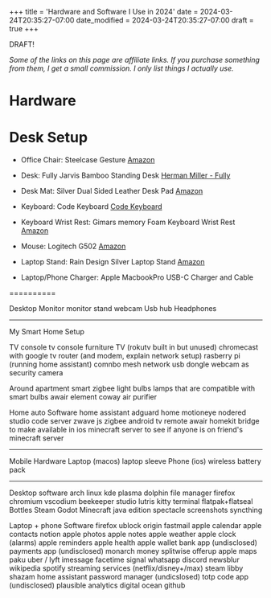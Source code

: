 +++
title = 'Hardware and Software I Use in 2024'
date = 2024-03-24T20:35:27-07:00
date_modified = 2024-03-24T20:35:27-07:00
draft = true
+++

DRAFT!

*Some of the links on this page are affiliate links. If you purchase something from them, I get a small commission. I only list things I actually use.*

# Hardware

# Desk Setup

- Office Chair: Steelcase Gesture [Amazon](https://www.amazon.com/Steelcase-442A40-5S25-Gesture-Graphite/dp/B016OIF2JU?dib=eyJ2IjoiMSJ9.eOtoDZVwar3G4EVPju5_QMJbim99hgz9D0La0E8PNZvB9uPQcg0iG5srYj-pjnBZ08Z0DwCVrWzKMqB0eHPrA5cipkHKNbqzif0M6Z5jgc071-soTOZkFfur3p98ZE6hvFoUGQCbmbSmYGucLHVcoH5sNmaa2ZfT1X3pXsNhz8ixcqssmoRTGEZdVv_73iVBXhOCnGPN4nH6ee4dvxmWeQ5Ysx0ylY9PMshtbedgOLGygr-r_7aMW7yDzndQvYkRc72rcRLNZhhPzJVIvbpGtIANSA6-2a_jEBlk4knbAoI.flwKJD5C6wWP-TcQHut2Zf9N2TvepQ4drLoF7eCrOIU&dib_tag=se&keywords=steelcase%2Bgesture&qid=1711343035&sr=8-5&th=1&linkCode=sl1&tag=mpeyton0e-20&linkId=4c98ed443b32456bb9753923ebbc6f20&language=en_US&ref_=as_li_ss_tl)
- Desk: Fully Jarvis Bamboo Standing Desk [Herman Miller - Fully](https://store.hermanmiller.com/standing-desks/jarvis-bamboo-standing-desk/2542428.html?lang=en_US)
- Desk Mat: Silver Dual Sided Leather Desk Pad [Amazon](https://amzn.to/43zzTFK)
- Keyboard: Code Keyboard [Code Keyboard](https://codekeyboards.com/)
- Keyboard Wrist Rest: Gimars memory Foam Keyboard Wrist Rest [Amazon](https://amzn.to/4cyy6Vt)
- Mouse: Logitech G502 [Amazon](https://amzn.to/3ITnHpM)

- Laptop Stand: Rain Design Silver Laptop Stand [Amazon](https://amzn.to/3vAUA7k)
- Laptop/Phone Charger: Apple MacbookPro USB-C Charger and Cable

==========




Desktop
Monitor
monitor stand
webcam
Usb hub
Headphones


-----

My Smart Home Setup

TV console
tv console furniture
TV (rokutv built in but unused)
chromecast with google tv
router (and modem, explain network setup)
rasberry pi (running home assistant)
comnbo mesh network usb dongle
webcam as security camera

Around apartment
smart zigbee light bulbs
lamps that are compatible with smart bulbs
awair element
coway air purifier

Home auto Software
home assistant
adguard home
motioneye
nodered
studio code server
zwave js
zigbee
android tv remote
awair
homekit bridge to make available in ios
minecraft server to see if anyone is on friend's minecraft server

-----

Mobile Hardware
Laptop (macos)
laptop sleeve
Phone (ios)
wireless battery pack

-----

Desktop software
arch linux
kde plasma
dolphin file manager
firefox
chromium
vscodium
beekeeper studio
lutris
kitty terminal
flatpak+flatseal
Bottles
Steam
Godot
Minecraft java edition
spectacle screenshots
syncthing

Laptop + phone Software
firefox
ublock origin
fastmail
apple calendar
apple contacts
notion
apple photos
apple notes
apple weather
apple clock (alarms)
apple reminders
apple health
apple wallet
bank app (undisclosed)
payments app (undisclosed)
monarch money
splitwise
offerup
apple maps
paku
uber / lyft
imessage
facetime
signal
whatsapp
discord
newsblur
wikipedia
spotify
streaming services (netflix/disney+/max)
steam
libby
shazam
home assistant
password manager (undicslosed)
totp code app (undisclosed)
plausible analytics
digital ocean
github